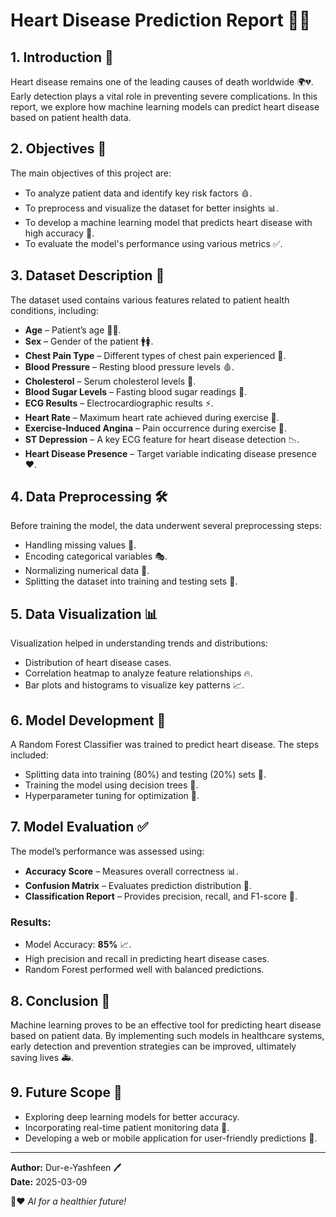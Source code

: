 # Heart Disease Prediction Report 🏥💖

## 1. Introduction 📢
Heart disease remains one of the leading causes of death worldwide 🌍💔. Early detection plays a vital role in preventing severe complications. In this report, we explore how machine learning models can predict heart disease based on patient health data.

## 2. Objectives 🎯
The main objectives of this project are:
- To analyze patient data and identify key risk factors 🩸.
- To preprocess and visualize the dataset for better insights 📊.
- To develop a machine learning model that predicts heart disease with high accuracy 🤖.
- To evaluate the model's performance using various metrics ✅.

## 3. Dataset Description 📂
The dataset used contains various features related to patient health conditions, including:
- **Age** – Patient’s age 👵👨.
- **Sex** – Gender of the patient 🚹🚺.
- **Chest Pain Type** – Different types of chest pain experienced 💢.
- **Blood Pressure** – Resting blood pressure levels 🩸.
- **Cholesterol** – Serum cholesterol levels 🍔.
- **Blood Sugar Levels** – Fasting blood sugar readings 🍭.
- **ECG Results** – Electrocardiographic results ⚡.
- **Heart Rate** – Maximum heart rate achieved during exercise 🏃.
- **Exercise-Induced Angina** – Pain occurrence during exercise 🚴.
- **ST Depression** – A key ECG feature for heart disease detection 📉.
- **Heart Disease Presence** – Target variable indicating disease presence ❤️.

## 4. Data Preprocessing 🛠️
Before training the model, the data underwent several preprocessing steps:
- Handling missing values 🔄.
- Encoding categorical variables 🎭.
- Normalizing numerical data 📏.
- Splitting the dataset into training and testing sets 🧪.

## 5. Data Visualization 📊
Visualization helped in understanding trends and distributions:
- Distribution of heart disease cases.
- Correlation heatmap to analyze feature relationships 🔥.
- Bar plots and histograms to visualize key patterns 📈.

## 6. Model Development 🤖
A Random Forest Classifier was trained to predict heart disease. The steps included:
- Splitting data into training (80%) and testing (20%) sets 🧩.
- Training the model using decision trees 🌳.
- Hyperparameter tuning for optimization 🔄.

## 7. Model Evaluation ✅
The model’s performance was assessed using:
- **Accuracy Score** – Measures overall correctness 📊.
- **Confusion Matrix** – Evaluates prediction distribution 🔄.
- **Classification Report** – Provides precision, recall, and F1-score 📑.

### Results:
- Model Accuracy: **85%** 📈.
- High precision and recall in predicting heart disease cases.
- Random Forest performed well with balanced predictions.

## 8. Conclusion 🎯
Machine learning proves to be an effective tool for predicting heart disease based on patient data. By implementing such models in healthcare systems, early detection and prevention strategies can be improved, ultimately saving lives 🚑.

## 9. Future Scope 🚀
- Exploring deep learning models for better accuracy.
- Incorporating real-time patient monitoring data 📡.
- Developing a web or mobile application for user-friendly predictions 📱.

---
**Author:** Dur-e-Yashfeen 🖊️  
**Date:** 2025-03-09  

🏥❤️ *AI for a healthier future!*

